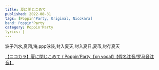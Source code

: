 ```yaml
---
title: 夏に閉じこめて
published: 2022-08-31
tags: [Poppin'Party, Original, Nicokara]
band: Poppin'Party
category: Poppin'Party
lyrics: |
---
```

波子汽水,夏闭,海,ppp泳装,封入夏天,封入夏日,夏币,封存夏天

<summary>
    <a href="https://www.bilibili.com/video/BV12ZpceaE9L/">
        【ニコカラ】夏に閉じこめて / Poppin'Party【on vocal】【假名注音/罗马音注音】
    </a>
</summary>

